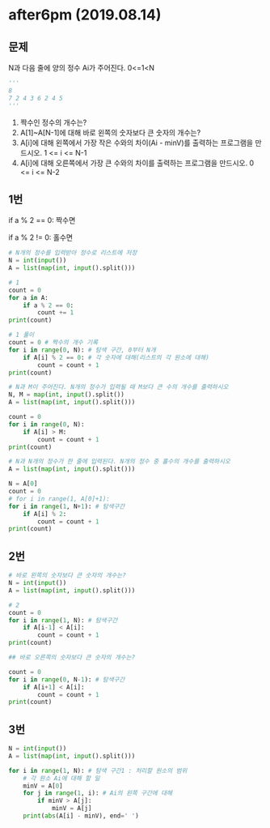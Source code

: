 # after6pm (2019.08.14)

## 문제

N과 다음 줄에 양의 정수 Ai가 주어진다. 0<=1<N

```python
'''
8
7 2 4 3 6 2 4 5
'''
```

1. 짝수인 정수의 개수는?
2. A[1]~A[N-1]에 대해 바로 왼쪽의 숫자보다 큰 숫자의 개수는?
3. A[i]에 대해 왼쪽에서 가장 작은 수와의 차이(Ai - minV)를 출력하는 프로그램을 만드시오. 1 <= i <= N-1
4. A[i]에 대해 오른쪽에서 가장 큰 수와의 차이를 출력하는 프로그램을 만드시오.  0 <= i <= N-2



## 1번

if a % 2 == 0: 짝수면

if a % 2 != 0: 홀수면

```python
# N개의 정수를 입력받아 정수로 리스트에 저장
N = int(input())
A = list(map(int, input().split()))

# 1
count = 0
for a in A:
    if a % 2 == 0:
        count += 1
print(count)

# 1 풀이
count = 0 # 짝수의 개수 기록
for i in range(0, N): # 탐색 구간, 0부터 N개
    if A[i] % 2 == 0: # 각 숫자에 대해(리스트의 각 원소에 대해)
        count = count + 1
print(count)
```

```python
# N과 M이 주어진다. N개의 정수가 입력될 때 M보다 큰 수의 개수를 출력하시오
N, M = map(int, input().split())
A = list(map(int, input().split()))

count = 0
for i in range(0, N):
    if A[i] > M:
        count = count + 1
print(count)
```

```python
# N과 N개의 정수가 한 줄에 입력된다. N개의 정수 중 홀수의 개수를 출력하시오
A = list(map(int, input().split()))

N = A[0]
count = 0
# for i in range(1, A[0]+1):
for i in range(1, N+1): # 탐색구간
    if A[i] % 2:
        count = count + 1
print(count)
```



## 2번

```python
# 바로 왼쪽의 숫자보다 큰 숫자의 개수는?
N = int(input())
A = list(map(int, input().split()))

# 2
count = 0
for i in range(1, N): # 탐색구간
    if A[i-1] < A[i]:
        count = count + 1
print(count)
```

```python
## 바로 오른쪽의 숫자보다 큰 숫자의 개수는?

count = 0
for i in range(0, N-1): # 탐색구간
    if A[i+1] < A[i]:
        count = count + 1
print(count)
```



## 3번

```python
N = int(input())
A = list(map(int, input().split()))

for i in range(1, N): # 탐색 구간1 : 처리할 원소의 범위
    # 각 원소 Ai에 대해 할 일
    minV = A[0]
    for j in range(1, i): # Ai의 왼쪽 구간에 대해
        if minV > A[j]:
            minV = A[j]
    print(abs(A[i] - minV), end=' ')
```

